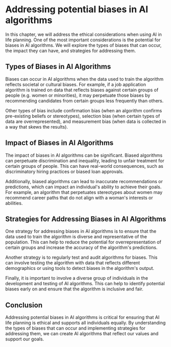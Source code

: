 Addressing potential biases in AI algorithms
==============================================================================================================

In this chapter, we will address the ethical considerations when using AI in life planning. One of the most important considerations is the potential for biases in AI algorithms. We will explore the types of biases that can occur, the impact they can have, and strategies for addressing them.

Types of Biases in AI Algorithms
--------------------------------

Biases can occur in AI algorithms when the data used to train the algorithm reflects societal or cultural biases. For example, if a job application algorithm is trained on data that reflects biases against certain groups of people (e.g. women or minorities), it may perpetuate those biases by recommending candidates from certain groups less frequently than others.

Other types of bias include confirmation bias (when an algorithm confirms pre-existing beliefs or stereotypes), selection bias (when certain types of data are overrepresented), and measurement bias (when data is collected in a way that skews the results).

Impact of Biases in AI Algorithms
---------------------------------

The impact of biases in AI algorithms can be significant. Biased algorithms can perpetuate discrimination and inequality, leading to unfair treatment for certain groups of people. This can have real-world consequences, such as discriminatory hiring practices or biased loan approvals.

Additionally, biased algorithms can lead to inaccurate recommendations or predictions, which can impact an individual's ability to achieve their goals. For example, an algorithm that perpetuates stereotypes about women may recommend career paths that do not align with a woman's interests or abilities.

Strategies for Addressing Biases in AI Algorithms
-------------------------------------------------

One strategy for addressing biases in AI algorithms is to ensure that the data used to train the algorithm is diverse and representative of the population. This can help to reduce the potential for overrepresentation of certain groups and increase the accuracy of the algorithm's predictions.

Another strategy is to regularly test and audit algorithms for biases. This can involve testing the algorithm with data that reflects different demographics or using tools to detect biases in the algorithm's output.

Finally, it is important to involve a diverse group of individuals in the development and testing of AI algorithms. This can help to identify potential biases early on and ensure that the algorithm is inclusive and fair.

Conclusion
----------

Addressing potential biases in AI algorithms is critical for ensuring that AI life planning is ethical and supports all individuals equally. By understanding the types of biases that can occur and implementing strategies for addressing them, we can create AI algorithms that reflect our values and support our goals.
